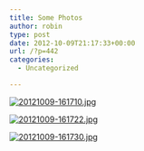 ```yaml
---
title: Some Photos
author: robin
type: post
date: 2012-10-09T21:17:33+00:00
url: /?p=442
categories:
  - Uncategorized

---
```

[<img src="http://robinandmike.com/wp-content/uploads/2012/10/20121009-161710.jpg" alt="20121009-161710.jpg" class="alignnone size-full" />][1]

[<img src="http://robinandmike.com/wp-content/uploads/2012/10/20121009-161722.jpg" alt="20121009-161722.jpg" class="alignnone size-full" />][2]

[<img src="http://robinandmike.com/wp-content/uploads/2012/10/20121009-161730.jpg" alt="20121009-161730.jpg" class="alignnone size-full" />][3]

 [1]: http://robinandmike.com/wp-content/uploads/2012/10/20121009-161710.jpg
 [2]: http://robinandmike.com/wp-content/uploads/2012/10/20121009-161722.jpg
 [3]: http://robinandmike.com/wp-content/uploads/2012/10/20121009-161730.jpg